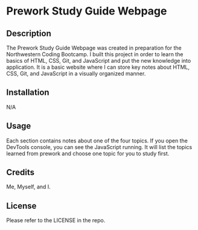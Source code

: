 # Prework Study Guide Webpage

## Description

The Prework Study Guide Webpage was created in preparation for the Northwestern Coding Bootcamp. I built this project in order to learn the basics of HTML, CSS, Git, and JavaScript and put the new knowledge into application. It is a basic website where I can store key notes about HTML, CSS, Git, and JavaScript in a visually organized manner.  

## Installation

N/A

## Usage

Each section contains notes about one of the four topics. If you open the DevTools console, you can see the JavaScript running. It will list the topics learned from prework and choose one topic for you to study first.

## Credits

Me, Myself, and I.

## License

Please refer to the LICENSE in the repo.